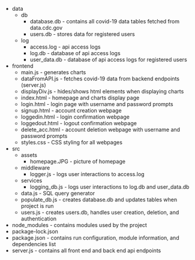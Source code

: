 - data
  - db
    - database.db - contains all covid-19 data tables fetched from data.cdc.gov
    - users.db - stores data for registered users
  - log
    - access.log - api access logs
    - log.db - database of api access logs
    - user_data.db - database of api access logs for registered users
- frontend
  - main.js - generates charts
  - dataFromAPI.js - fetches covid-19 data from backend endpoints (server.js)
  - displayDiv.js - hides/shows html elements when displaying charts
  - index.html - homepage and charts display page
  - login.html - login page with username and password prompts
  - signup.html - account creation webpage
  - loggedin.html - login confirmation webpage
  - loggedout.html - logout confirmation webpage
  - delete_acc.html - account deletion webpage with username and password prompts
  - styles.css - CSS styling for all webpages
- src
  - assets
    - homepage.JPG - picture of homepage
  - middleware
    - logger.js - logs user interactions to access.log
  - services
    - logging_db.js - logs user interactions to log.db and user_data.db
  - data.js - SQL query generator
  - populate_db.js - creates database.db and updates tables when project is run      
  - users.js - creates users.db, handles user creation, deletion, and authentication
- node_modules - contains modules used by the project
- package-lock.json
- package.json - contains run configuration, module information, and dependencies list
- server.js - contains all front end and back end api endpoints
